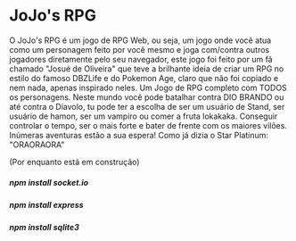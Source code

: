 <h1>JoJo's RPG</h1>
<p>O JoJo's RPG é um jogo de RPG Web, ou seja, um jogo onde você atua como um personagem feito por você mesmo e joga com/contra outros jogadores diretamente pelo seu navegador, este jogo foi feito por um fã chamado "Josué de Oliveira" que teve a brilhante ideia de criar um RPG no estilo do famoso DBZLife e do Pokemon Age, claro que não foi copiado e nem nada, apenas inspirado neles.
  Um Jogo de RPG completo com TODOS os personagens. Neste mundo você pode batalhar contra DIO BRANDO ou até contra o Diavolo, tu pode ter a escolha de ser um usuário de Stand, ser usuário de hamon, ser um vampiro ou comer a fruta lokakaka. 
  Conseguir controlar o tempo, ser o mais forte e bater de frente com os maiores vilões. Inúmeras aventuras estão a sua espera! Como já dizia o Star Platinum: "ORAORAORA"</p>
<footer>(Por enquanto está em construção)</footer>

##### npm install socket.io
##### npm install express
##### npm install sqlite3
